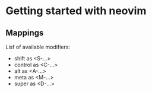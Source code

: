 # Getting started with neovim

## Mappings

Lisf of available modifiers:

- shift as <S-...>
- control as <C-...>
- alt as <A-...>
- meta as <M-...>
- super as <D-...>
